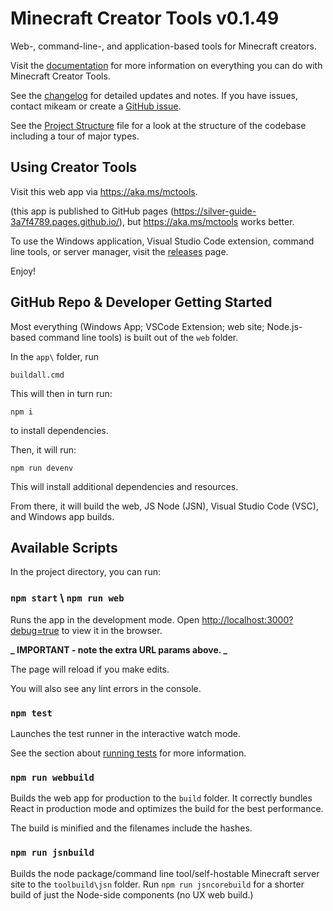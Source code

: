 # Minecraft Creator Tools v0.1.49

Web-, command-line-, and application-based tools for Minecraft creators.

Visit the [documentation](https://silver-guide-3a7f4789.pages.github.io/docs/) for more information on everything you can do with Minecraft Creator Tools.

See the [changelog](CHANGELOG.md) for detailed updates and notes. If you have issues, contact mikeam or create a [GitHub issue](https://github.com/Mojang/minecraft-developer-tools/issues).

See the [Project Structure](ProjectStructure.md) file for a look at the structure of the codebase including a tour of major types.

## Using Creator Tools

Visit this web app via <https://aka.ms/mctools>.

(this app is published to GitHub pages (<https://silver-guide-3a7f4789.pages.github.io/>), but <https://aka.ms/mctools> works better.

To use the Windows application, Visual Studio Code extension, command line tools, or server manager, visit the [releases](https://github.com/Mojang/minecraft-developer-tools/releases) page.

Enjoy!

## GitHub Repo & Developer Getting Started

Most everything (Windows App; VSCode Extension; web site; Node.js-based command line tools) is built out of the `web` folder.

In the `app\` folder, run

```dotnetcli
buildall.cmd
```

This will then in turn run:

```dotnetcli
npm i
```

to install dependencies.

Then, it will run:

```dotnetcli
npm run devenv
```

This will install additional dependencies and resources.

From there, it will build the web, JS Node (JSN), Visual Studio Code (VSC), and Windows app builds.

## Available Scripts

In the project directory, you can run:

### `npm start` \ `npm run web`

Runs the app in the development mode.
Open [http://localhost:3000?debug=true](http://localhost:3000?debug=true) to view it in the browser.

**_ IMPORTANT - note the extra URL params above. _**

The page will reload if you make edits.

You will also see any lint errors in the console.

### `npm test`

Launches the test runner in the interactive watch mode.

See the section about [running tests](https://facebook.github.io/create-react-app/docs/running-tests) for more information.

### `npm run webbuild`

Builds the web app for production to the `build` folder. It correctly bundles React in production mode and optimizes the build for the best performance.

The build is minified and the filenames include the hashes.

### `npm run jsnbuild`

Builds the node package/command line tool/self-hostable Minecraft server site to the `toolbuild\jsn` folder. Run `npm run jsncorebuild` for a shorter build of just the Node-side components (no UX web build.)

